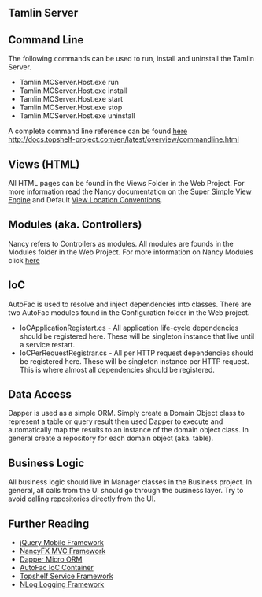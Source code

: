 ## Tamlin Server ##


## Command Line ##
The following commands can be used to run, install and uninstall the Tamlin Server.

* Tamlin.MCServer.Host.exe run
* Tamlin.MCServer.Host.exe install 
* Tamlin.MCServer.Host.exe start
* Tamlin.MCServer.Host.exe stop
* Tamlin.MCServer.Host.exe uninstall 

A complete command line reference can be found [here](http://docs.topshelf-project.com/en/latest/overview/commandline.html)
http://docs.topshelf-project.com/en/latest/overview/commandline.html

## Views (HTML) ##
All HTML pages can be found in the Views Folder in the Web Project.  For more information read the Nancy documentation on the [Super Simple View Engine](https://github.com/NancyFx/Nancy/wiki/The-Super-Simple-View-Engine) and Default [View Location Conventions](https://github.com/NancyFx/Nancy/wiki/View-location-conventions).

## Modules (aka. Controllers) ##
Nancy refers to Controllers as modules.  All modules are founds in the Modules folder in the Web Project.  For more information on Nancy Modules click [here](https://github.com/NancyFx/Nancy/wiki/Exploring-the-nancy-module)

## IoC ##
AutoFac is used to resolve and inject dependencies into classes.  There are two AutoFac modules found in the Configuration folder in the Web project.

* IoCApplicationRegistart.cs - All application life-cycle dependencies should be registered here.  These will be singleton instance that live until a service restart.
* IoCPerRequestRegistrar.cs - All per HTTP request dependencies should be registered here. These will be singleton instance per HTTP request.  This is where almost all dependencies should be registered.

## Data Access ##
Dapper is used as a simple ORM.  Simply create a Domain Object class to represent a table or query result then used Dapper to execute and automatically map the results to an instance of the domain object class.  In general create a repository for each domain object (aka. table).

## Business Logic ##
All business logic should live in Manager classes in the Business project.  In general, all calls from the UI should go through the business layer.  Try to avoid calling repositories directly from the UI.

## Further Reading ##

* [jQuery Mobile Framework](http://demos.jquerymobile.com/1.4.5/)
* [NancyFX MVC Framework](https://github.com/NancyFx/Nancy/wiki/Documentation)
* [Dapper Micro ORM](https://github.com/StackExchange/dapper-dot-net)
* [AutoFac IoC Container](http://autofac.org/)
* [Topshelf Service Framework](http://docs.topshelf-project.com/en/latest/index.html)
* [NLog Logging Framework](http://nlog-project.org/)